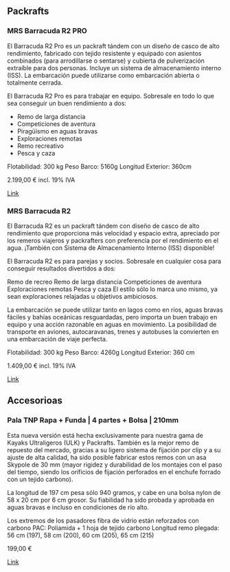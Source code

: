 ## Packrafts

### MRS Barracuda R2 PRO
El Barracuda R2 Pro es un packraft tándem con un diseño de casco de alto rendimiento, fabricado con tejido resistente y equipado con asientos combinados (para arrodillarse o sentarse) y cubierta de pulverización extraíble para dos personas. Incluye un sistema de almacenamiento interno (ISS). La embarcación puede utilizarse como embarcación abierta o totalmente cerrada.

El Barracuda R2 Pro es para trabajar en equipo. Sobresale en todo lo que sea conseguir un buen rendimiento a dos:
* Remo de larga distancia
* Competiciones de aventura 
* Piragüismo en aguas bravas
* Exploraciones remotas
* Remo recreativo
* Pesca y caza

Flotabilidad: 300 kg
Peso Barco: 5160g
Longitud Exterior: 360cm

2.199,00 € incl. 19% IVA

[Link](https://www.packrafting-store.de/mrs-barracuda-r2-pro_3)

### MRS Barracuda R2
El Barracuda R2 es un packraft tándem con diseño de casco de alto rendimiento que proporciona más velocidad y espacio extra, apreciado por los remeros viajeros y packrafters con preferencia por el rendimiento en el agua. ¡También con Sistema de Almacenamiento Interno (ISS) disponible!

El Barracuda R2 es para parejas y socios. Sobresale en cualquier cosa para conseguir resultados divertidos a dos:

Remo de recreo
Remo de larga distancia
Competiciones de aventura 
Exploraciones remotas
Pesca y caza
El estilo sólo lo marca uno mismo, ya sean exploraciones relajadas u objetivos ambiciosos.

La embarcación se puede utilizar tanto en lagos como en ríos, aguas bravas fáciles y bahías oceánicas resguardadas, pero importa un buen trabajo en equipo y una acción razonable en aguas en movimiento. La posibilidad de transporte en aviones, autocaravanas, trenes y autobuses la convierten en una embarcación de viaje perfecta.

Flotabilidad: 300 kg
Peso Barco: 4260g
Longitud Exterior: 360 cm

1.409,00 € incl. 19% IVA

[Link](https://www.packrafting-store.de/mrs-barracuda-r2_1)

## Accesorioas

### Pala TNP Rapa + Funda | 4 partes + Bolsa | 210mm

Esta nueva versión está hecha exclusivamente para nuestra gama de Kayaks Ultraligeros (ULK) y Packrafts. También es la mejor remo de repuesto del mercado, gracias a su ligero sistema de fijación por clip y a su ajuste de alta calidad,
ha sido posible fabricar estos remos con un asa Skypole de 30 mm (mayor rigidez y durabilidad de los montajes con el paso del tiempo, siendo los orificios de fijación perforados en el enchufe forrado con un tejido carbono).

La longitud de 197 cm pesa sólo 940 gramos, y cabe en una bolsa nylon de 58 x 20 cm por 6 cm grosor.
Su fiabilidad ha sido probada y aprobada en aguas bravas e incluso en condiciones de río alto.

Los extremos de los pasadores fibra de vidrio están reforzados con carbono
PAC: Poliamida + 1 hoja de tejido carbono
Longitud remo plegada: 56 cm (197), 58 cm (200), 60 cm (205), 65 cm (215)

199,00 €

[Link](https://www.nootica.es/remo-kayak-tnp-rapa-funda-4-partes-bolsa.html)